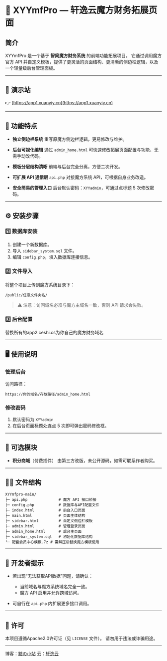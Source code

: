 # 🚀 XYYmfPro — 轩逸云魔方财务拓展页面

## 简介

XYYmfPro 是一个基于 **智简魔方财务系统** 的前端功能拓展项目。
它通过调用魔方官方 API 并自定义模板，提供了更灵活的页面结构、更清晰的侧边栏逻辑，以及一个轻量级后台管理面板。

---

## 🔗 演示站

👉 [https://app1.xuanyiy.cn](https://app1.xuanyiy.cn)

---

## 🧩 功能特点

* **独立侧边栏系统**
  重写原魔方侧边栏逻辑，更易修改与维护。

* **后台可视化编辑**
  通过 `admin_home.html` 可快速修改拓展页面配置与功能，无需手动改代码。

* **模板分层结构清晰**
  前端与后台完全分离，方便二次开发。

* **可扩展 API 通信层**
  `api.php` 对接魔方系统 API，可根据自身业务改造。

* **安全简易的管理入口**
  后台默认密码：`XYYadmin`，可通过点标题 5 次修改密码。

---

## ⚙️ 安装步骤

### 1️⃣ 数据库安装

1. 创建一个新数据库。
2. 导入 `sidebar_system.sql` 文件。
3. 编辑 `config.php`，填入数据库连接信息。

### 2️⃣ 文件导入

将整个项目上传到魔方系统目录下：

```
/public/任意文件夹名/
```

> ⚠️ 注意：访问域名必须与魔方主域名一致，否则 API 请求会失败。

### 3️⃣ 后台配置

替换所有的app2.ceshi.cs为你自己的魔方财务域名

---

## 🖥️ 使用说明

### 管理后台

访问路径：

```
https://你的域名/存放路径/admin_home.html
```

### 修改密码

1. 默认密码为 `XYYadmin`
2. 在后台页面标题处连点 5 次即可弹出密码修改框。

---

## 💎 可选模块

* **积分商城**（付费插件）
  由第三方改版，未公开源码，如需可联系作者购买。

---

## 🧑‍💻 文件结构

```
XYYmfpro-main/
├─ api.php              # 魔方 API 接口桥接
├─ config.php           # 数据库与API配置文件
├─ index.html           # 前台入口页面
├─ main.html            # 页面主体结构
├─ sidebar.html         # 自定义侧边栏模板
├─ admin.html           # 管理登录页面
├─ admin_home.html      # 后台主页面
├─ sidebar_system.sql   # 初始化数据库结构
└─ 配套会员中心模板.7z # 需解压后替换魔方模板使用
```

---

## 🧠 开发者提示

* 若出现“无法获取API数据”问题，请确认：

  * 当前域名与魔方系统域名完全一致。
  * 魔方 API 启用并允许跨域访问。
* 可自行在 `api.php` 内扩展更多接口调用。

---

## 📄 许可

本项目遵循Apache2.0许可证（见 `LICENSE` 文件）。
请勿用于违法或诈骗用途。

---

博客：[黯の小站](https://www.an25.asia)
云：[轩逸云](https://app1.xuanyiy.cn)

